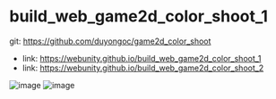 # build_web_game2d_color_shoot_1

git: https://github.com/duyongoc/game2d_color_shoot
- link: https://webunity.github.io/build_web_game2d_color_shoot_1
- link: https://webunity.github.io/build_web_game2d_color_shoot_2

![image](https://user-images.githubusercontent.com/62178856/162599592-3599a9e6-a5fb-48e3-943c-46328798c787.png)
![image](https://user-images.githubusercontent.com/62178856/162599608-8af504bf-ba1c-4cda-975d-bf76c0fb9c40.png)
